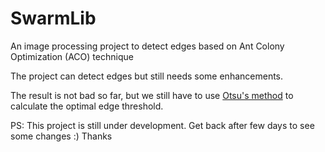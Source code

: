 # SwarmLib
An image processing project to detect edges based on Ant Colony Optimization (ACO) technique

The project can detect edges but still needs some enhancements.

The result is not bad so far, but we still have to use [Otsu's method](https://en.wikipedia.org/wiki/Otsu%27s_method) to calculate the optimal edge threshold.

PS: This project is still under development.
Get back after few days to see some changes :) 
Thanks
